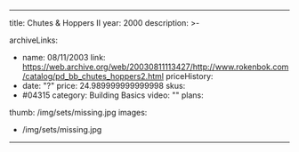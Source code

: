 
---
title: Chutes & Hoppers II
year: 2000
description: >-
  
archiveLinks:
  - name: 08/11/2003
    link: https://web.archive.org/web/20030811113427/http://www.rokenbok.com/catalog/pd_bb_chutes_hoppers2.html
priceHistory:
  - date: "?"
    price: 24.989999999999998
skus:
  - #04315
category: Building Basics
video: ""
plans:

thumb: /img/sets/missing.jpg
images:
  -  /img/sets/missing.jpg
---
